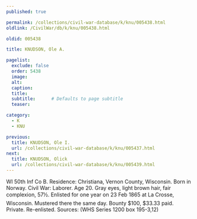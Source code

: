 ```yaml
---
published: true

permalink: /collections/civil-war-database/k/knu/005438.html
oldlink: /CivilWar/db/k/knu/005438.html

oldid: 005438

title: KNUDSON, Ole A.

pagelist:
  exclude: false
  order: 5438
  image: 
  alt:
  caption:
  title:
  subtitle:      # Defaults to page subtitle
  teaser:

category: 
  - K 
  - KNU

previous:
  title: KNUDSON, Ole I.
  url: /collections/civil-war-database/k/knu/005437.html  
next:
  title: KNUDSON, Olick
  url: /collections/civil-war-database/k/knu/005439.html   
---
```

WI 50th Inf Co B. Residence: Christiana, Vernon County, Wisconsin. Born in Norway. Civil War: Laborer. Age 20. Gray eyes, light brown hair, fair complexion, 5&#146;7&frac12;&#148;. Enlisted for one year on 23 Feb 1865 at La Crosse, Wisconsin. Mustered there the same day. Bounty $100, $33.33 paid. Private. Re-enlisted. Sources: (WHS Series 1200 box 195-3,12)
